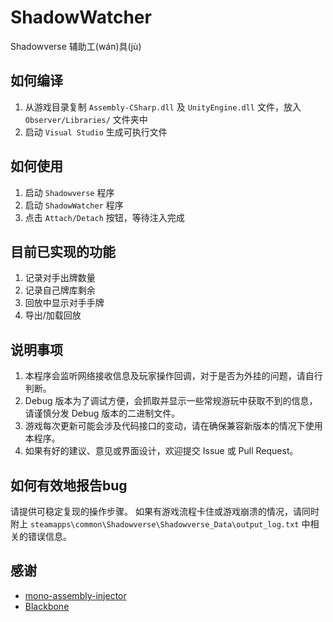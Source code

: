 # ShadowWatcher
Shadowverse 辅助工(wán)具(jù)

## 如何编译
1. 从游戏目录复制 `Assembly-CSharp.dll` 及 `UnityEngine.dll` 文件，放入 `Observer/Libraries/` 文件夹中
2. 启动 `Visual Studio` 生成可执行文件

## 如何使用
1. 启动 `Shadowverse` 程序
2. 启动 `ShadowWatcher` 程序
3. 点击 `Attach/Detach` 按钮，等待注入完成

## 目前已实现的功能
1. 记录对手出牌数量
2. 记录自己牌库剩余
3. 回放中显示对手手牌
4. 导出/加载回放

## 说明事项
1. 本程序会监听网络接收信息及玩家操作回调，对于是否为外挂的问题，请自行判断。
2. Debug 版本为了调试方便，会抓取并显示一些常规游玩中获取不到的信息，请谨慎分发 Debug 版本的二进制文件。
3. 游戏每次更新可能会涉及代码接口的变动，请在确保兼容新版本的情况下使用本程序。
4. 如果有好的建议、意见或界面设计，欢迎提交 Issue 或 Pull Request。

## 如何有效地报告bug
请提供可稳定复现的操作步骤。
如果有游戏流程卡住或游戏崩溃的情况，请同时附上 `steamapps\common\Shadowverse\Shadowverse_Data\output_log.txt` 中相关的错误信息。

## 感谢
* [mono-assembly-injector](https://github.com/gamebooster/mono-assembly-injector)
* [Blackbone](https://github.com/DarthTon/Blackbone)
